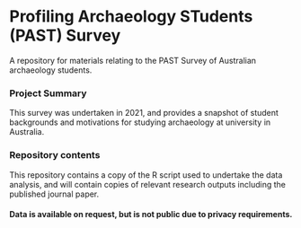 # Profiling Archaeology STudents (PAST) Survey
A repository for materials relating to the PAST Survey of Australian archaeology students.

### Project Summary
This survey was undertaken in 2021, and provides a snapshot of student backgrounds and motivations for studying archaeology at university in Australia.

### Repository contents
This repository contains a copy of the R script used to undertake the data analysis, and will contain copies of relevant research outputs including the published journal paper.

#### Data is available on request, but is not public due to privacy requirements.
